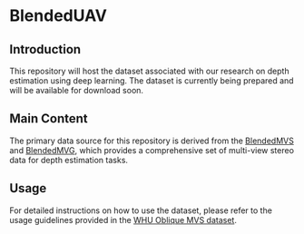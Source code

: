 # BlendedUAV

## Introduction
This repository will host the dataset associated with our research on depth estimation using deep learning. The dataset is currently being prepared and will be available for download soon.

## Main Content
The primary data source for this repository is derived from the [BlendedMVS](https://github.com/YoYo000/BlendedMVS) and [BlendedMVG](https://github.com/YoYo000/BlendedMVS), which provides a comprehensive set of multi-view stereo data for depth estimation tasks.

## Usage
For detailed instructions on how to use the dataset, please refer to the usage guidelines provided in the [WHU Oblique MVS dataset](http://gpcv.whu.edu.cn/data).
